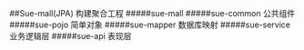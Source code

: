##Sue-mall(JPA)
构建聚合工程 
#####sue-mall
#####sue-common 公共组件 
#####sue-pojo 简单对象 
#####sue-mapper 数据库映射 
#####sue-service 业务逻辑层 
#####sue-api 表现层

